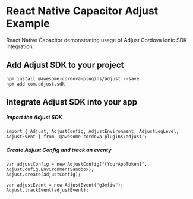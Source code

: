 # React Native Capacitor Adjust Example

React Native Capacitor demonstrating usage of Adjust Cordova Ionic SDK integration.

## Add Adjust SDK to your project 

```
npm install @awesome-cordova-plugins/adjust --save
npm add com.adjust.sdk
```

## Integrate Adjust SDK into your app

##### Import the Adjust SDK

```
import { Adjust, AdjustConfig, AdjustEnvironment, AdjustLogLevel, AdjustEvent } from '@awesome-cordova-plugins/adjust';
```

##### Create Adjust Config and track an eventy 

```
var adjustConfig = new AdjustConfig("{YourAppToken}", AdjustConfig.EnvironmentSandbox);
Adjust.create(adjustConfig);

var adjustEvent = new AdjustEvent("g3mfiw");
Adjust.trackEvent(adjustEvent);
```
